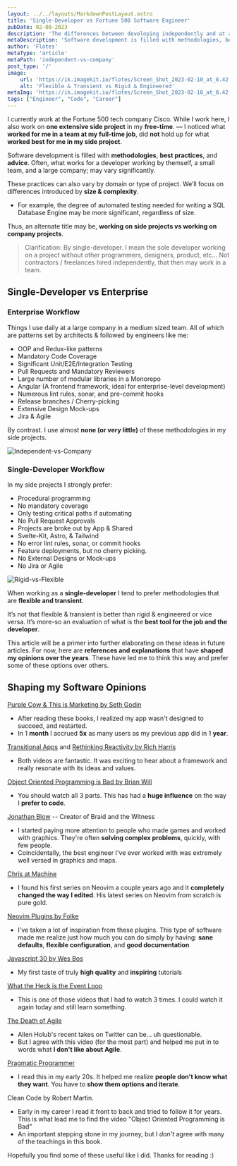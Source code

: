 ```yaml
---
layout: ../../layouts/MarkdownPostLayout.astro
title: 'Single-Developer vs Fortune 500 Software Engineer'
pubDate: 02-08-2023
description: 'The differences between developing independently and at a company. My opinions on software development, and how I got here'
metaDescription: 'Software development is filled with methodologies, best practices, and advice. Often, what works for a developer working independently, a small team, and a large company; may vary significantly'
author: 'Flotes'
metaType: 'article'
metaPath: 'independent-vs-company'
post_type: '/'
image:
    url: 'https://ik.imagekit.io/flotes/Screen_Shot_2023-02-10_at_8.42.33_AM.png?ik-sdk-version=javascript-1.4.3&updatedAt=1676040180304' 
    alt: 'Flexible & Transient vs Rigid & Engineered'
metaImg: 'https://ik.imagekit.io/flotes/Screen_Shot_2023-02-10_at_8.42.33_AM.png?ik-sdk-version=javascript-1.4.3&updatedAt=1676040180304'
tags: ["Engineer", "Code", "Career"]
---
```


I currently work at the Fortune 500 tech company Cisco. While I work here, I also work on **one extensive side project** in my **free-time**. — I noticed what **worked for me in a team at my full-time job**, did **not** hold up for what **worked best for me in my side project**.

Software development is filled with **methodologies**, **best practices**, and **advice**. Often, what works for a developer working by themself, a small team, and a large company; may vary significantly. 

These practices can also vary by domain or type of project. We’ll focus on differences introduced by **size & complexity**.
- For example, the degree of automated testing needed for writing a SQL Database Engine may be more significant, regardless of size.

Thus, an alternate title may be, **working on side projects vs working on company projects**.

> Clarification: By single-developer. I mean the sole developer working on a project without other programmers, designers, product, etc… Not contractors / freelances hired independently, that then may work in a team.


## Single-Developer vs Enterprise


### Enterprise Workflow

Things I use daily at a large company in a medium sized team. All of which are patterns set by architects & followed by engineers like me:
- OOP and Redux-like patterns
- Mandatory Code Coverage
- Significant Unit/E2E/Integration Testing
- Pull Requests and Mandatory Reviewers
- Large number of modular libraries in a Monorepo
- Angular (A frontend framework, ideal for enterprise-level development)
- Numerous lint rules, sonar, and pre-commit hooks
- Release branches / Cherry-picking
- Extensive Design Mock-ups
- Jira & Agile

By contrast. I use almost **none (or very little)** of these methodologies in my side projects.

![Independent-vs-Company](/line-indie-company.png)

### Single-Developer Workflow

In my side projects I strongly prefer:
- Procedural programming
- No mandatory coverage
- Only testing critical paths if automating
- No Pull Request Approvals
- Projects are broke out by App & Shared
- Svelte-Kit, Astro, & Tailwind
- No error lint rules, sonar, or commit hooks
- Feature deployments, but no cherry picking.
- No External Designs or Mock-ups
- No Jira or Agile

![Rigid-vs-Flexible](/flex-rigid.png)

When working as a **single-developer** I tend to prefer methodologies that are **flexible and transient**.

It’s not that flexible & transient is better than rigid & engineered or vice versa. It’s more-so an evaluation of what is the **best tool for the job and the developer**.

This article will be a primer into further elaborating on these ideas in future articles. For now, here are **references and explanations** that have **shaped my opinions over the years**. These have led me to think this way and prefer some of these options over others.

## Shaping my Software Opinions

[Purple Cow & This is Marketing by Seth Godin](https://seths.blog/)
- After reading these books, I realized my app wasn't designed to succeed, and restarted.
- In 1 **month** I accrued **5x** as many users as my previous app did in 1 **year**.

[Transitional Apps](https://www.youtube.com/watch?v=860d8usGC0o) and [Rethinking Reactivity by Rich Harris](https://www.youtube.com/watch?v=AdNJ3fydeao)
- Both videos are fantastic. It was exciting to hear about a framework and really resonate with its ideas and values.

[Object Oriented Programming is Bad by Brian Will](https://www.youtube.com/watch?v=QM1iUe6IofM)
- You should watch all 3 parts. This has had a **huge influence** on the way I **prefer to code**.

[Jonathan Blow](https://www.youtube.com/watch?v=KcP1fXQv0iU) -- Creator of Braid and the Witness
- I started paying more attention to people who made games and worked with graphics. They're often **solving complex problems**, quickly, with few people.
- Coincidentally, the best engineer I've ever worked with was extremely well versed in graphics and maps.

[Chris at Machine](https://www.youtube.com/@chrisatmachine) 
- I found his first series on Neovim a couple years ago and it **completely changed the way I edited**. His latest series on Neovim from scratch is pure gold.

[Neovim Plugins by Folke](https://github.com/folke) 
- I've taken a lot of inspiration from these plugins. This type of software made me realize just how much you can do simply by having: **sane defaults**, **flexible configuration**, and **good documentation**

[Javascript 30 by Wes Bos](https://javascript30.com/)
- My first taste of truly **high quality** and **inspiring** tutorials

[What the Heck is the Event Loop](https://www.youtube.com/watch?v=8aGhZQkoFbQ)
- This is one of those videos that I had to watch 3 times. I could watch it again today and still learn something.

[The Death of Agile](https://www.youtube.com/watch?v=vSnCeJEka_s)
- Allen Holub's recent takes on Twitter can be… uh questionable. 
- But I agree with this video (for the most part) and helped me put in to words what **I don't like about Agile**.

[Pragmatic Programmer](https://pragprog.com/titles/tpp20/the-pragmatic-programmer-20th-anniversary-edition/)
- I read this in my early 20s. It helped me realize **people don't know what they want**. You have to **show them options and iterate**.
 

Clean Code by Robert Martin. 
- Early in my career I read it front to back and tried to follow it for years. This is what lead me to find the video "Object Oriented Programming is Bad"
- An important stepping stone in my journey, but I *don't* agree with many of the teachings in this book.

Hopefully you find some of these useful like I did. Thanks for reading :)
